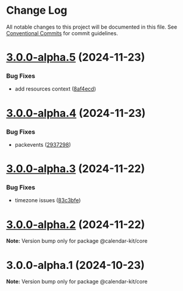 # Change Log

All notable changes to this project will be documented in this file.
See [Conventional Commits](https://conventionalcommits.org) for commit guidelines.

# [3.0.0-alpha.5](https://github.com/howljs/react-native-calendar-kit/compare/@calendar-kit/core@3.0.0-alpha.4...@calendar-kit/core@3.0.0-alpha.5) (2024-11-23)

### Bug Fixes

* add resources context ([8af4ecd](https://github.com/howljs/react-native-calendar-kit/commit/8af4ecdb97f6341d1fb47f446f6ad5684ba4c064))

# [3.0.0-alpha.4](https://github.com/howljs/react-native-calendar-kit/compare/@calendar-kit/core@3.0.0-alpha.3...@calendar-kit/core@3.0.0-alpha.4) (2024-11-23)

### Bug Fixes

* packevents ([2937298](https://github.com/howljs/react-native-calendar-kit/commit/2937298014f088d1c39fce544b91ce0ff02f9328))

# [3.0.0-alpha.3](https://github.com/howljs/react-native-calendar-kit/compare/@calendar-kit/core@3.0.0-alpha.2...@calendar-kit/core@3.0.0-alpha.3) (2024-11-22)

### Bug Fixes

* timezone issues ([83c3bfe](https://github.com/howljs/react-native-calendar-kit/commit/83c3bfe7a9b0d3cdf46347f8106df1224765051f))

# [3.0.0-alpha.2](https://github.com/howljs/react-native-calendar-kit/compare/@calendar-kit/core@3.0.0-alpha.1...@calendar-kit/core@3.0.0-alpha.2) (2024-11-22)

**Note:** Version bump only for package @calendar-kit/core

# 3.0.0-alpha.1 (2024-10-23)

**Note:** Version bump only for package @calendar-kit/core
